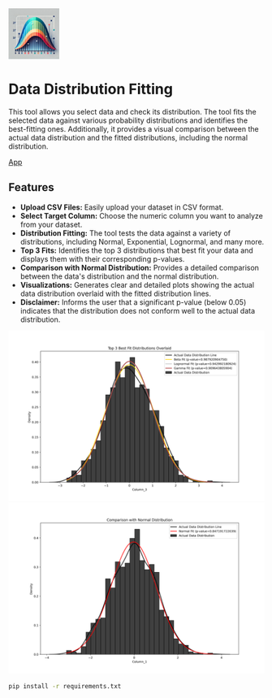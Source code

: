 <img src="appendix/icon.webp" width="100" height="auto">

# Data Distribution Fitting

This tool allows you select data and check its distribution. The tool fits the selected data against various probability distributions and identifies the best-fitting ones. Additionally, it provides a visual comparison between the actual data distribution and the fitted distributions, including the normal distribution.

[App](https://huggingface.co/spaces/reab5555/Data-Distribution-Fit)

## Features

- **Upload CSV Files:** Easily upload your dataset in CSV format.
- **Select Target Column:** Choose the numeric column you want to analyze from your dataset.
- **Distribution Fitting:** The tool tests the data against a variety of distributions, including Normal, Exponential, Lognormal, and many more.
- **Top 3 Fits:** Identifies the top 3 distributions that best fit your data and displays them with their corresponding p-values.
- **Comparison with Normal Distribution:** Provides a detailed comparison between the data's distribution and the normal distribution.
- **Visualizations:** Generates clear and detailed plots showing the actual data distribution overlaid with the fitted distribution lines.
- **Disclaimer:** Informs the user that a significant p-value (below 0.05) indicates that the distribution does not conform well to the actual data distribution.

<img src="appendix/example_1.png" width="600" height="auto">
<img src="appendix/example_2.png" width="600" height="auto">

```bash
pip install -r requirements.txt
